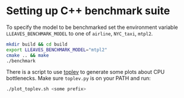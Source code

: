 # Setting up C++ benchmark suite

To specify the model to be benchmarked 
set the environment variable ``LLEAVES_BENCHMARK_MODEL`` to one of
`airline`, `NYC_taxi`, `mtpl2`.

```bash
mkdir build && cd build
export LLEAVES_BENCHMARK_MODEL="mtpl2"
cmake .. && make
./benchmark
```

There is a script to use [toplev](https://github.com/andikleen/pmu-tools) to generate
some plots about CPU bottlenecks.
Make sure `toplev.py` is on your PATH and run:
```bash
./plot_toplev.sh <some prefix>
```